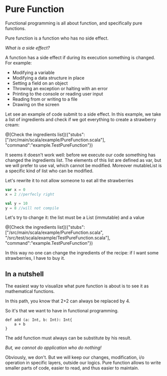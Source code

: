# Pure Function 

Functional programming is all about function, and specifically pure functions.

Pure function is a function who has no side effect. 

_What is a side effect?_ 

A function has a side effect if during its execution something is changed.
For example:

* Modifying a variable
* Modifying a data structure in place
* Setting a field on an object
* Throwing an exception or halting with an error
* Printing to the console or reading user input
* Reading from or writing to a file
* Drawing on the screen


Let see an example of code submit to a side effect. 
In this example, we take a list of ingredients and check if we got everything to create a strawberry cream:

@[Check the ingredients list]({"stubs":["/src/main/scala/example/PureFunction.scala"], "command":"example.TestPureFunction"})


It seems it doesn't work well: before we execute our code something has changed the ingredients list. 
The elements of this list are defined as var, but we will prefer to use val, which cannot be modified.
Moreover mutableList is a specific kind of list who can be modified. 

Let's rewrite it to not allow someone to eat all the strawberries

```scala
var x = 0
x = 2 //perfecly right

val y = 10
y = 8 //will not compile
```

Let's try to change it: the list must be a List (immutable) and a value

@[Check the ingredients list]({"stubs":["/src/main/scala/example/PureFunction.scala", "/src/test/scala/example/TestPureFunction.scala"], "command":"example.TestPureFunction"})

In this way no one can change the ingredients of the recipe: if I want some strawberries, I have to buy it.

## In a nutshell

The easiest way to visualize what pure function is about is to see it as mathematical functions.

In this path, you know that 2+2 can always be replaced by 4.

So it's that we want to have in functional programming.

```
def add (a: Int, b: Int): Int{
	a + b
}
``` 

The add function must always can be substitute by his result.

_But, we cannot do application who do nothing!_

Obviously, we don't.
But we will keep our changes, modification, i/o operation in specific layers, outside our logics.
Pure function allows to write smaller parts of code, easier to read, and thus easier to maintain.
